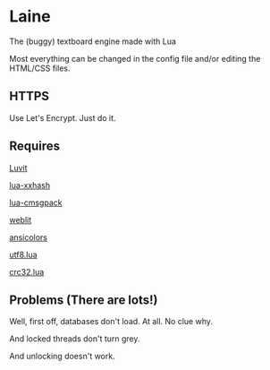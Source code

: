 # Laine
The (buggy) textboard engine made with Lua

Most everything can be changed in the config file and/or editing the HTML/CSS files.

## HTTPS

Use Let's Encrypt. Just do it.

## Requires
[Luvit](https://luvit.io/)

[lua-xxhash](https://github.com/mah0x211/lua-xxhash)

[lua-cmsgpack](https://github.com/antirez/lua-cmsgpack)

[weblit](https://github.com/creationix/weblit)

[ansicolors](https://github.com/hoelzro/ansicolors)

[utf8.lua](https://github.com/alexander-yakushev/awesompd/blob/master/utf8.lua)

[crc32.lua](https://github.com/davidm/lua-digest-crc32lua/blob/master/lmod/digest/crc32lua.lua)

## Problems (There are lots!)

Well, first off, databases don't load. At all. No clue why.

And locked threads don't turn grey.

And unlocking doesn't work.
